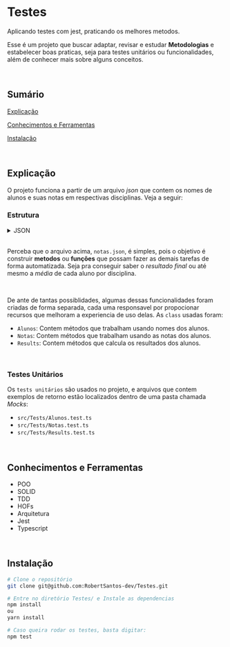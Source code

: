 # Testes
Aplicando testes com jest, praticando os melhores metodos.

Esse é um projeto que buscar adaptar, revisar e estudar **Metodologias** e estabelecer boas praticas, seja para testes unitários ou funcionalidades, além de conhecer mais sobre alguns conceitos.

</hr>
</br>

## Sumário
[Explicação](#explicação)

[Conhecimentos e Ferramentas](#conhecimentos-e-ferramentas)

[Instalação](#instalação)


</hr>
</br>

## Explicação
O projeto funciona a partir de um arquivo *json* que contem os nomes de alunos e suas notas em respectivas disciplinas. Veja a seguir:

### Estrutura
<details>
  <summary>JSON</summary>
  <pre>
  <code>
{
  "alunos": [
    {
      "name": "Robert",
      "subjects": {
        "portugues": [5.5, 8.0, 7.5, 5.5],
        "matematica": [6.5, 4.0, 9.0, 8.5],
        "historia": [8.5, 7.5, 6.5, 10],
        "geografia": [3.5, 7.5, 9.0, 8.5],
        "ingles": [7.5, 8.0, 6.5, 5.5]
      }
    },
    {
      "name": "Gabriel",
      "subjects": {
        "portugues": [6.5, 7.0, 7.5, 4.5],
        "matematica": [7.5, 3.0, 6.0, 4.5],
        "historia": [10, 7.5, 2.5, 4.5],
        "geografia": [3.5, 8.5, 5.0, 8.5],
        "ingles": [4.5, 4.0, 6.5, 8.0]
      }
    },
    {
      "name": "João",
      "subjects": {
        "portugues": [6.5, 8.0, 6.5, 4.5],
        "matematica": [9.0, 6.0, 6.0, 8.5],
        "historia": [7.0, 6.5, 5.5, 5.5],
        "geografia": [6.5, 8.5, 4.0, 7.5],
        "ingles": [5.5, 3.0, 4.5, 6.0]
      }
    },
    {
      "name": "Jessica",
      "subjects": {
        "portugues": [6.5, 5.0, 8.5, 10.0],
        "matematica": [6.0, 6.5, 7.0, 7.5],
        "historia": [4.0, 6.5, 7.5, 5.5],
        "geografia": [6.0, 8.0, 8.0, 6.5],
        "ingles": [7.5, 8.0, 8.5, 9.0]
      }
    },
    {
      "name": "Penélope",
      "subjects": {
        "portugues": [7.5, 7.0, 6.0, 8.0],
        "matematica": [9.0, 9.5, 10.0, 8.5],
        "historia": [6.0, 5.5, 8.5, 5.0],
        "geografia": [7.0, 8.0, 9.0, 6.0],
        "ingles": [6.5, 7.5, 9.5, 8.0]
      }
    }
  ]
}
  </code>
  </pre>
</details>

</br>

Perceba que o arquivo acima, `notas.json`, é simples, pois o objetivo é construir **metodos** ou **funções** que possam fazer as demais tarefas de forma automatizada. Seja pra conseguir saber o *resultado final* ou até mesmo a *média* de cada aluno por disciplina.

</br>

De ante de tantas possiblidades, algumas dessas funcionalidades foram criadas de forma separada, cada uma responsavel por propocionar recursos que melhoram a experiencia de uso delas. As `class` usadas foram:
- `Alunos`: Contem métodos que trabalham usando nomes dos alunos.
- `Notas`: Contem métodos que trabalham usando as notas dos alunos.
- `Results`: Contem métodos que calcula os resultados dos alunos.

</br>

### Testes Unitários
Os `tests unitários` são usados no projeto, e arquivos que contem exemplos de retorno estão localizados dentro de uma pasta chamada *Mocks*:
- `src/Tests/Alunos.test.ts`
- `src/Tests/Notas.test.ts`
- `src/Tests/Results.test.ts`

</hr>
</br>

## Conhecimentos e Ferramentas
- POO
- SOLID
- TDD
- HOFs
- Arquitetura
- Jest
- Typescript

</hr>
</br>

## Instalação 
```bash
# Clone o repositório
git clone git@github.com:RobertSantos-dev/Testes.git

# Entre no diretório Testes/ e Instale as dependencias
npm install
ou
yarn install

# Caso queira rodar os testes, basta digitar:
npm test
```
